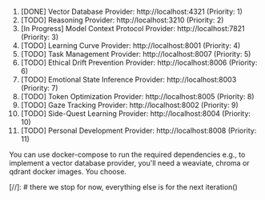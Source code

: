 1. [DONE] Vector Database Provider: http://localhost:4321 (Priority: 1)
2. [TODO] Reasoning Provider: http://localhost:3210 (Priority: 2)
3. [In Progress] Model Context Protocol Provider: http://localhost:7821 (Priority: 3)
4. [TODO] Learning Curve Provider: http://localhost:8001 (Priority: 4)
5. [TODO] Task Management Provider: http://localhost:8007 (Priority: 5)
6. [TODO] Ethical Drift Prevention Provider: http://localhost:8006 (Priority: 6)
7. [TODO] Emotional State Inference Provider: http://localhost:8003 (Priority: 7)
8. [TODO] Token Optimization Provider: http://localhost:8005 (Priority: 8)
9. [TODO] Gaze Tracking Provider: http://localhost:8002 (Priority: 9)
10. [TODO] Side-Quest Learning Provider: http://localhost:8004 (Priority: 10)
11. [TODO] Personal Development Provider: http://localhost:8008 (Priority: 11)

You can use docker-compose to run the required dependencies e.g., to implement a vector database provider, you'll need a weaviate, chroma or qdrant docker images. You choose.

[//]: # there we stop for now, everything else is for the next iteration()
